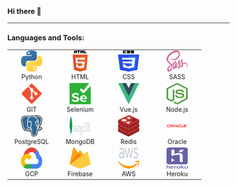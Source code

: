 ### Hi there 👋
---
<!--
**KMChris/KMChris** is a ✨ _special_ ✨ repository because its `README.md` (this file) appears on your GitHub profile.

Here are some ideas to get you started:

- 🔭 I’m currently working on ...
- 🌱 I’m currently learning ...
- 👯 I’m looking to collaborate on ...
- 🤔 I’m looking for help with ...
- 💬 Ask me about ...
- 📫 How to reach me: ...
- 😄 Pronouns: ...
- ⚡ Fun fact: ...
-->

### Languages and Tools:

<table>
	<tr>
        <td align="center" width="96">
            <a href="https://python.org/" target="_blank">
        	    <img src="res/python.svg" alt="python" width="48" height="48">
            </a>
            <br> Python
    	</td>
        <td align="center" width="96">
            <a href="https://w3.org/html/" target="_blank">
                <img src="res/html.svg" alt="html" width="48" height="48">
            </a>
            <br> HTML
        </td>
        <td align="center" width="96">
            <a href="https://w3schools.com/css/" target="_blank">
                <img src="res/css.svg" alt="css" width="48" height="48">
            </a>
            <br> CSS
        </td>
        <td align="center" width="96">
            <a href="https://sass-lang.com/" target="_blank">
                <img src="res/sass.svg" alt="sass" width="48" height="48">
            </a>
            <br> SASS
        </td>
    </tr>
    <tr>
        <td align="center" width="96">
            <a href="https://git-scm.com/" target="_blank">
                <img src="res/git.svg" alt="git" width="48" height="48">
            </a>
            <br> GIT
        </td>
        <td align="center" width="96">
            <a href="https://www.selenium.dev/" target="_blank">
                <img src="res/selenium.svg" alt="selenium" width="48" height="48">
            </a>
            <br> Selenium
        </td>
        <td align="center" width="96">
            <a href="https://vuejs.org/" target="_blank">
                <img src="res/vuejs.svg" alt="vuejs" width="48" height="48">
            </a>
            <br> Vue.js
        </td>
        <td align="center" width="96">
            <a href="https://nodejs.org/" target="_blank">
                <img src="res/nodejs.svg" alt="nodejs" width="48" height="48">
            </a>
            <br> Node.js
        </td>
    </tr>
    <tr>
        <td align="center" width="96">
            <a href="https://postgresql.org/" target="_blank">
                <img src="res/postgresql.svg" alt="postgresql" width="48" height="48">
            </a>
            <br> PostgreSQL
        </td>
        <td align="center" width="96">
            <a href="https://mongodb.com/" target="_blank">
                <img src="res/mongodb.svg" alt="mongodb" width="48" height="48">
            </a>
            <br> MongoDB
        </td>
        <td align="center" width="96">
            <a href="https://redis.io/" target="_blank">
                <img src="res/redis.svg" alt="redis" width="48" height="48">
            </a>
            <br> Redis
        </td>
        <td align="center" width="96">
            <a href="https://oracle.com/" target="_blank">
                <img src="res/oracle.svg" alt="oracle" width="48" height="48">
            </a>
            <br> Oracle
        </td>
    </tr>
    <tr>
        <td align="center" width="96">
            <a href="https://cloud.google.com/" target="_blank">
                <img src="res/gcloud.svg" alt="gcloud" width="48" height="48">
            </a>
            <br> GCP
        </td>
        <td align="center" width="96">
            <a href="https://firebase.google.com/" target="_blank">
                <img src="res/firebase.svg" alt="firebase" width="48" height="48">
            </a>
            <br> Firebase
        </td>
        <td align="center" width="96">
            <a href="https://aws.amazon.com/" target="_blank">
                <img src="res/aws.svg" alt="aws" width="48" height="48">
            </a>
            <br> AWS
        </td>
        <td align="center" width="96">
            <a href="https://heroku.com/" target="_blank">
                <img src="res/heroku.svg" alt="heroku" width="48" height="48">
            </a>
            <br> Heroku
        </td>
    </tr>
</table>

